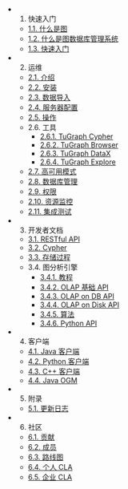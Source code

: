 - 1. 快速入门
  - [1.1. 什么是图](./1.guide/1.what-is-graph.md)
  - [1.2. 什么是图数据库管理系统](./1.guide/2.what-is-GDBMS.md)
  - [1.3. 快速入门](./1.guide/3.quick-start.md)
- 2. 运维
  - [2.1. 介绍](./2.operating/1.introduce.md)
  - [2.2. 安装](./2.operating/2.Install.md)
  - [2.3. 数据导入](./2.operating/3.data-import.md)
  - [2.4. 服务器配置](./2.operating/4.server-config.md)
  - [2.5. 操作](./2.operating/5.operation.md)
  - 2.6. 工具
    - [2.6.1. TuGraph Cypher](./2.operating/6.tools/1.tugraph-cypher.md)
    - [2.6.2. TuGraph Browser](./2.operating/6.tools/2.tugraph-browser.md)
    - [2.6.3. TuGraph DataX](./2.operating/6.tools/3.tugraph-datax.md)
    - [2.6.4. TuGraph Explore](./2.operating/6.tools/4.tugraph-explore.md)
  - [2.7. 高可用模式](./2.operating/7.ha-mode.md)
  - [2.8. 数据库管理](./2.operating/8.manage-database.md)
  - [2.9. 权限](./2.operating/9.privilege.md)
  - [2.10. 资源监控](./2.operating/10.resource-monitoring.md)
  - [2.11. 集成测试](./2.operating/11.integration-test.md)
- 3. 开发者文档
  - [3.1. RESTful API](./3.developer-document/1.restful-api.md)
  - [3.2. Cypher](./3.developer-document/2.cypher.md)
  - [3.3. 存储过程](./3.developer-document/3.procedure.md)
  - 3.4. 图分析引擎
    - [3.4.1. 教程](./3.developer-document/4.graph_analytics_engine/1.tutorial.md)
    - [3.4.2. OLAP 基础 API](./3.developer-document/4.graph_analytics_engine/2.olap-base-api.md)
    - [3.4.3. OLAP on DB API](./3.developer-document/4.graph_analytics_engine/3.olap-on-db-api.md)
    - [3.4.4. OLAP on Disk API](./3.developer-document/4.graph_analytics_engine/4.olap-on-disk-api.md)
    - [3.4.5. 算法](./3.developer-document/4.graph_analytics_engine/5.algorithms.md)
    - [3.4.6. Python API](./3.developer-document/4.graph_analytics_engine/6.python-api.md)
- 4. 客户端
  - [4.1. Java 客户端](./4.client/1.java-client.md)
  - [4.2. Python 客户端](./4.client/2.python-client.md)
  - [4.3. C++ 客户端](./4.client/3.cpp-client.md)
  - [4.4. Java OGM](./4.client/4.java-ogm.md)
- 5. 附录
  - [5.1. 更新日志](./5.supplement/changelog.md)
- 6. 社区
  - [6.1. 贡献](./6.community/1.contributing.md)
  - [6.2. 成员](./6.community/2.membership.md)
  - [6.3. 路线图](./6.community/3.roadmap.md)
  - [6.4. 个人 CLA](./6.community/4.individual_cla.md)
  - [6.5. 企业 CLA](./6.community/5.corporate_cla.md)
